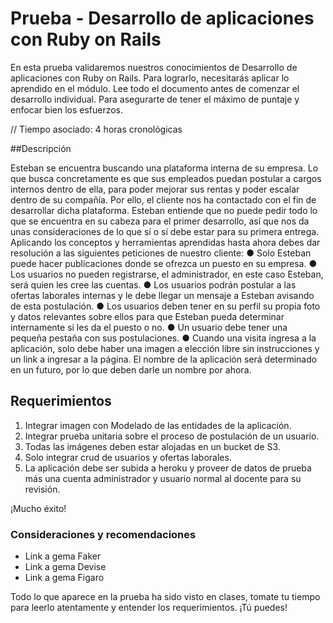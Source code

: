 # Prueba - Desarrollo de aplicaciones con Ruby on Rails

En esta prueba validaremos nuestros conocimientos de Desarrollo de aplicaciones con Ruby
on Rails. Para lograrlo, necesitarás aplicar lo aprendido en el módulo.
Lee todo el documento antes de comenzar el desarrollo individual. Para asegurarte de tener
el máximo de puntaje y enfocar bien los esfuerzos.

// Tiempo asociado: 4 horas cronológicas

##Descripción

Esteban se encuentra buscando una plataforma interna de su empresa. Lo que busca
concretamente es que sus empleados puedan postular a cargos internos dentro de ella, para
poder mejorar sus rentas y poder escalar dentro de su compañía. Por ello, el cliente nos ha
contactado con el fin de desarrollar dicha plataforma. Esteban entiende que no puede pedir
todo lo que se encuentra en su cabeza para el primer desarrollo, así que nos da unas
consideraciones de lo que sí o sí debe estar para su primera entrega.
Aplicando los conceptos y herramientas aprendidas hasta ahora debes dar resolución a las
siguientes peticiones de nuestro cliente:
● Solo Esteban puede hacer publicaciones donde se ofrezca un puesto en su empresa.
● Los usuarios no pueden registrarse, el administrador, en este caso Esteban, será
quien les cree las cuentas.
● Los usuarios podrán postular a las ofertas laborales internas y le debe llegar un
mensaje a Esteban avisando de esta postulación.
● Los usuarios deben tener en su perfil su propia foto y datos relevantes sobre ellos
para que Esteban pueda determinar internamente si les da el puesto o no.
● Un usuario debe tener una pequeña pestaña con sus postulaciones.
● Cuando una visita ingresa a la aplicación, solo debe haber una imagen a elección
libre sin instrucciones y un link a ingresar a la página.
El nombre de la aplicación será determinado en un futuro, por lo que deben darle un nombre
por ahora.

## Requerimientos

1. Integrar imagen con Modelado de las entidades de la aplicación.
2. Integrar prueba unitaria sobre el proceso de postulación de un usuario.
3. Todas las imágenes deben estar alojadas en un bucket de S3.
4. Solo integrar crud de usuarios y ofertas laborales.
5. La aplicación debe ser subida a heroku y proveer de datos de prueba más una cuenta
administrador y usuario normal al docente para su revisión.

¡Mucho éxito!

### Consideraciones y recomendaciones

* Link a gema Faker
* Link a gema Devise
* Link a gema Figaro

Todo lo que aparece en la prueba ha sido visto en clases, tomate tu tiempo para leerlo
atentamente y entender los requerimientos. ¡Tú puedes!

